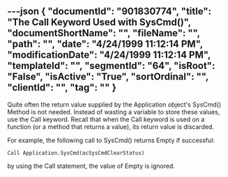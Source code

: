 ---json
{
  "documentId": "901830774",
  "title": "The Call Keyword Used with SysCmd()",
  "documentShortName": "",
  "fileName": "",
  "path": "",
  "date": "4/24/1999 11:12:14 PM",
  "modificationDate": "4/24/1999 11:12:14 PM",
  "templateId": "",
  "segmentId": "64",
  "isRoot": "False",
  "isActive": "True",
  "sortOrdinal": "",
  "clientId": "",
  "tag": ""
}
---

Quite often the return value supplied by the Application object's SysCmd() Method is not needed. Instead of wasting a variable to store these values, use the Call keyword. Recall that when the Call keyword is used on a function (or a method that returns a value), its return value is discarded.

For example, the following call to SysCmd() returns Empty if successful:

    Call Application.SysCmd(acSysCmdClearStatus)

by using the Call statement, the value of Empty is ignored.
